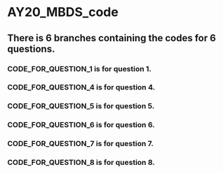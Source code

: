 # AY20_MBDS_code
## There is 6 branches containing the codes for 6 questions.
### CODE_FOR_QUESTION_1 is for question 1.
### CODE_FOR_QUESTION_4 is for question 4.
### CODE_FOR_QUESTION_5 is for question 5.
### CODE_FOR_QUESTION_6 is for question 6.
### CODE_FOR_QUESTION_7 is for question 7.
### CODE_FOR_QUESTION_8 is for question 8.
